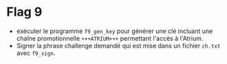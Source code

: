 # Flag 9
- exécuter le programme `f9_gen_key` pour générer une clé incluant une chaîne promotionnelle `+++ATRIUM+++` permettant l'accès à l'Atrium.
- Signer la phrase challenge demandé qui est mise dans un fichier `ch.txt`  avec `f9_sign`.


